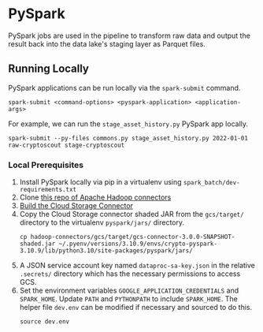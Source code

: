 # PySpark
PySpark jobs are used in the pipeline to transform raw data and output the result back into the data lake's staging layer as Parquet files.

## Running Locally
PySpark applications can be run locally via the `spark-submit` command.

```
spark-submit <command-options> <pyspark-application> <application-args>
```

For example, we can run the `stage_asset_history.py` PySpark app locally.
```
spark-submit --py-files commons.py stage_asset_history.py 2022-01-01 raw-cryptoscout stage-cryptoscout
```

### Local Prerequisites
1. Install PySpark locally via pip in a virtualenv using `spark_batch/dev-requirements.txt`
2. Clone [this repo of Apache Hadoop connectors](https://github.com/GoogleCloudDataproc/hadoop-connectors)
3. [Build the Cloud Storage Connector](https://github.com/GoogleCloudDataproc/hadoop-connectors#building-the-cloud-storage-connector)
4. Copy the Cloud Storage connector shaded JAR from the `gcs/target/` directory to the virtualenv `pyspark/jars/` directory.
    ```
    cp hadoop-connectors/gcs/target/gcs-connector-3.0.0-SNAPSHOT-shaded.jar ~/.pyenv/versions/3.10.9/envs/crypto-pyspark-3.10.9/lib/python3.10/site-packages/pyspark/jars/
    ```
5. A JSON service account key named `dataproc-sa-key.json` in the relative `.secrets/` directory which has the necessary permissions to access GCS.
6. Set the environment variables `GOOGLE_APPLICATION_CREDENTIALS` and `SPARK_HOME`. Update `PATH` and `PYTHONPATH` to include `SPARK_HOME`. The helper file `dev.env` can be modified if necessary and sourced to do this.
    ```
    source dev.env
    ```
